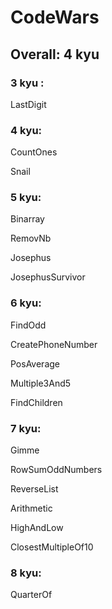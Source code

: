 # CodeWars

## Overall: 4 kyu

### 3 kyu :
LastDigit

### 4 kyu:
CountOnes

Snail

### 5 kyu:
Binarray

RemovNb

Josephus

JosephusSurvivor

### 6 kyu:
FindOdd

CreatePhoneNumber

PosAverage

Multiple3And5

FindChildren

### 7 kyu:
Gimme

RowSumOddNumbers

ReverseList

Arithmetic

HighAndLow

ClosestMultipleOf10

### 8 kyu:
QuarterOf
